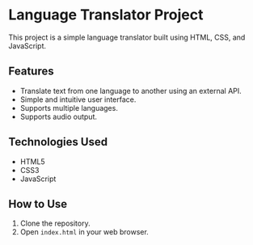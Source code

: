 # Language Translator Project

This project is a simple language translator built using HTML, CSS, and JavaScript.

## Features

- Translate text from one language to another using an external API.
- Simple and intuitive user interface.
- Supports multiple languages.
- Supports audio output.

## Technologies Used

- HTML5
- CSS3
- JavaScript

## How to Use

1. Clone the repository.
2. Open `index.html` in your web browser.
